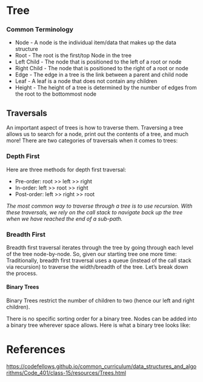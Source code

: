 # Tree
### Common Terminology
- Node - A node is the individual item/data that makes up the data structure
- Root - The root is the first/top Node in the tree
- Left Child - The node that is positioned to the left of a root or node
- Right Child - The node that is positioned to the right of a root or node
- Edge - The edge in a tree is the link between a parent and child node
- Leaf - A leaf is a node that does not contain any children
- Height - The height of a tree is determined by the number of edges from the root to the bottommost node

## Traversals
An important aspect of trees is how to traverse them. Traversing a tree allows us to search for a node, print out the contents of a tree, and much more! There are two categories of traversals when it comes to trees:

### Depth First
Here are three methods for depth first traversal:

- Pre-order: root >> left >> right
- In-order: left >> root >> right
- Post-order: left >> right >> root

*The most common way to traverse through a tree is to use recursion. With these traversals, we rely on the call stack to navigate back up the tree when we have reached the end of a sub-path.*

### Breadth First
Breadth first traversal iterates through the tree by going through each level of the tree node-by-node. So, given our starting tree one more time:
Traditionally, breadth first traversal uses a queue (instead of the call stack via recursion) to traverse the width/breadth of the tree. Let’s break down the process.

#### Binary Trees
Binary Trees restrict the number of children to two (hence our left and right children).

There is no specific sorting order for a binary tree. Nodes can be added into a binary tree wherever space allows. Here is what a binary tree looks like:

# References
https://codefellows.github.io/common_curriculum/data_structures_and_algorithms/Code_401/class-15/resources/Trees.html
